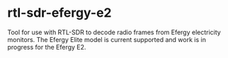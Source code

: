 rtl-sdr-efergy-e2
=================

Tool for use with RTL-SDR to decode radio frames from Efergy electricity
monitors. The Efergy Elite model is current supported and work is in progress
for the Efergy E2.

